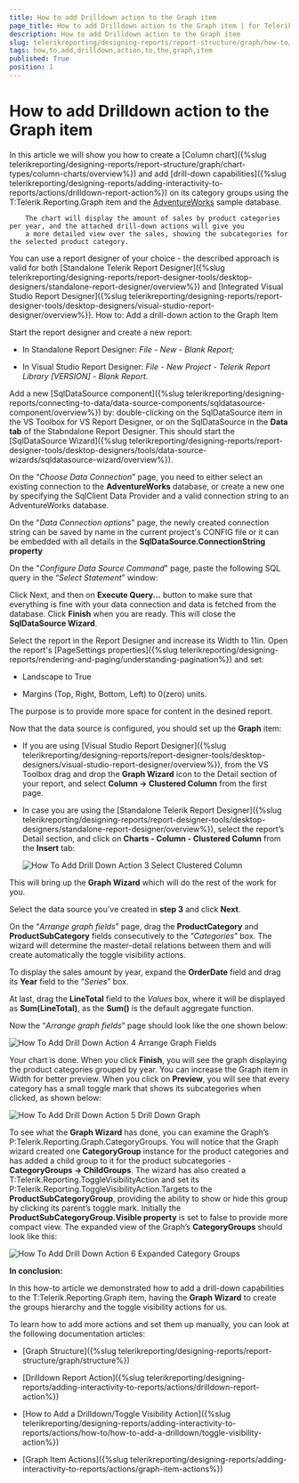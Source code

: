 ```yaml
---
title: How to add Drilldown action to the Graph item
page_title: How to add Drilldown action to the Graph item | for Telerik Reporting Documentation
description: How to add Drilldown action to the Graph item
slug: telerikreporting/designing-reports/report-structure/graph/how-to/how-to-add-drilldown-action-to-the-graph-item
tags: how,to,add,drilldown,action,to,the,graph,item
published: True
position: 1
---
```


# How to add Drilldown action to the Graph item



In this article we will show you how to create a [Column chart]({%slug telerikreporting/designing-reports/report-structure/graph/chart-types/column-charts/overview%})
        and add [drill-down capabilities]({%slug telerikreporting/designing-reports/adding-interactivity-to-reports/actions/drilldown-report-action%})
        on its category groups using the T:Telerik.Reporting.Graph item and the
        [AdventureWorks](http://msftdbprodsamples.codeplex.com/releases/view/55330)
        sample database.

        The chart will display the amount of sales by product categories per year, and the attached drill-down actions will give you
        a more detailed view over the sales, showing the subcategories for the selected product category.
      

You can use a report designer of your choice - the described approach is valid for both
        [Standalone Telerik Report Designer]({%slug telerikreporting/designing-reports/report-designer-tools/desktop-designers/standalone-report-designer/overview%})
        and
        [Integrated Visual Studio Report Designer]({%slug telerikreporting/designing-reports/report-designer-tools/desktop-designers/visual-studio-report-designer/overview%}).
      How to: Add a drill-down action to the Graph Item

Start the report designer and create a new report:
            

* In Standalone Report Designer: *File - New - Blank Report;*

* In Visual Studio Report Designer: *File - New Project - Telerik Report Library [VERSION] - Blank Report*.
                

Add a new [SqlDataSource component]({%slug telerikreporting/designing-reports/connecting-to-data/data-source-components/sqldatasource-component/overview%}) by:
              double-clicking on the SqlDataSource item in the VS Toolbox for VS Report Designer,
              or on the SqlDataSource in the __Data tab__ of the Stabndalone Report Designer.
              This should start the [SqlDataSource Wizard]({%slug telerikreporting/designing-reports/report-designer-tools/desktop-designers/tools/data-source-wizards/sqldatasource-wizard/overview%}).
            

On the “*Choose Data Connection*” page, you need to either select an existing connection to the
              __AdventureWorks__ database, or create a new one by specifying the SqlClient Data Provider and a valid
              connection string to an AdventureWorks database.
            

On the "*Data Connection options*" page, the newly created connection string can be saved by name in the current project's CONFIG file
              or it can be embedded with all details in the __SqlDataSource.ConnectionString property__

On the "*Configure Data Source Command*" page, paste the following SQL query in the “*Select Statement*” window:
            





Click Next, and then on __Execute Query...__ button to make sure that everything is fine with your data connection and data is fetched from
              the database. Click __Finish__ when you are ready. This will close the __SqlDataSource Wizard__.
            

Select the report in the Report Designer and increase its Width to 11in. Open the report's
              [PageSettings properties]({%slug telerikreporting/designing-reports/rendering-and-paging/understanding-pagination%}) and set:
            

* Landscape to True

* Margins (Top, Right, Bottom, Left) to 0(zero) units.

The purpose is to provide more space for content in the desined report.

Now that the data source is configured, you should set up the __Graph__ item:
            

* If you are using [Visual Studio Report Designer]({%slug telerikreporting/designing-reports/report-designer-tools/desktop-designers/visual-studio-report-designer/overview%}), from the VS Toolbox drag and drop
                  the __Graph Wizard__ icon to the Detail section of your report,
                  and select __Column -> Clustered Column__ from the first page.
                

* In case you are using the [Standalone Telerik Report Designer]({%slug telerikreporting/designing-reports/report-designer-tools/desktop-designers/standalone-report-designer/overview%}),
                  select the report’s Detail section, and click on __Charts - Column - Clustered Column__ from the __Insert__ tab:
                  
  ![How To Add Drill Down Action 3 Select Clustered Column](images/Graph/HowToAddDrillDownAction/HowToAddDrillDownAction_3_SelectClusteredColumn.png)

This will bring up the __Graph Wizard__ which will do the rest of the work for you.
            

Select the data source you’ve created in __step 3__ and click __Next__.
            

On the “*Arrange graph fields*” page, drag the __ProductCategory__ and
              __ProductSubCategory__ fields consecutively to the “*Categories*” box.
              The wizard will determine the master-detail relations between them and will create automatically the toggle visibility actions.
            

To display the sales amount by year, expand the __OrderDate__ field and drag its __Year__ field
              to the “*Series*” box.
            

At last, drag the __LineTotal__ field to the *Values*
              box, where it will be displayed as __Sum(LineTotal)__, as the __Sum()__ is the default aggregate function.
            

Now the “*Arrange graph fields*” page should look like the one shown below:
              
  ![How To Add Drill Down Action 4 Arrange Graph Fields](images/Graph/HowToAddDrillDownAction/HowToAddDrillDownAction_4_ArrangeGraphFields.png)

Your chart is done. When you click __Finish__, you will see the graph displaying the product categories grouped by year.
              You can increase the Graph item in Width for better preview. When you click on __Preview__, you will see that every category
              has a small toggle mark that shows its subcategories when clicked, as shown below:
              
  ![How To Add Drill Down Action 5 Drill Down Graph](images/Graph/HowToAddDrillDownAction/HowToAddDrillDownAction_5_DrillDownGraph.png)

To see what the __Graph Wizard__ has done, you can examine the Graph’s
              P:Telerik.Reporting.Graph.CategoryGroups.
              You will notice that the Graph wizard created one __CategoryGroup__ instance for the product categories and has added
              a child group to it for the product subcategories - __CategoryGroups -> ChildGroups__. The wizard has also created a
              T:Telerik.Reporting.ToggleVisibilityAction
              and set its P:Telerik.Reporting.ToggleVisibilityAction.Targets
              to the __ProductSubCategoryGroup__, providing the ability to show or hide this group by clicking its parent’s toggle mark.
              Initially the __ProductSubCategoryGroup.Visible property__ is set to false to provide more compact view.
              The expanded view of the Graph’s __CategoryGroups__ should look like this:
              
  ![How To Add Drill Down Action 6 Expanded Category Groups](images/Graph/HowToAddDrillDownAction/HowToAddDrillDownAction_6_ExpandedCategoryGroups.png)

__In conclusion:__

In this how-to article we demonstrated how to add a drill-down capabilities to the T:Telerik.Reporting.Graph item,
            having the __Graph Wizard__ to create the groups hierarchy and the toggle visibility actions for us.
          

To learn how to add more actions and set them up manually, you can look at the following documentation articles:
          

* [Graph Structure]({%slug telerikreporting/designing-reports/report-structure/graph/structure%})

* [Drilldown Report Action]({%slug telerikreporting/designing-reports/adding-interactivity-to-reports/actions/drilldown-report-action%})

* [How to Add a Drilldown/Toggle Visibility Action]({%slug telerikreporting/designing-reports/adding-interactivity-to-reports/actions/how-to/how-to-add-a-drilldown/toggle-visibility-action%})

* [Graph Item Actions]({%slug telerikreporting/designing-reports/adding-interactivity-to-reports/actions/graph-item-actions%})
